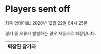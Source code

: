 # Players sent off
최종 업데이트: 2020년 12월 22일 04시 25분


경기 중 오류가 발생하는 경우 자동으로 퇴장됩니다.


| 퇴장된 참가자 |
|:---:|